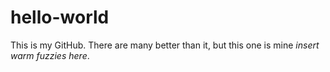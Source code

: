 # hello-world

This is my GitHub. There are many better than it, but this one is mine *insert warm fuzzies here*.
